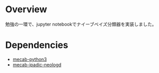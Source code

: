 # Overview

勉強の一環で、jupyter notebookでナイーブベイズ分類器を実装しました。

# Dependencies

* [mecab-python3](https://github.com/SamuraiT/mecab-python3)
* [mecab-ipadic-neologd](https://github.com/neologd/mecab-ipadic-neologd)

